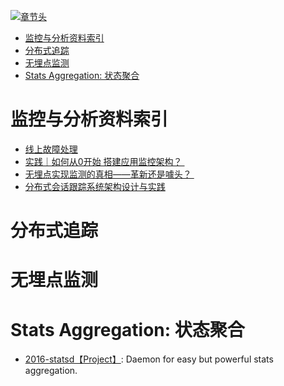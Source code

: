 [![章节头](https://parg.co/UGo)](https://parg.co/b4z) 
 - [监控与分析资料索引](#%E7%9B%91%E6%8E%A7%E4%B8%8E%E5%88%86%E6%9E%90%E8%B5%84%E6%96%99%E7%B4%A2%E5%BC%95)
- [分布式追踪](#%E5%88%86%E5%B8%83%E5%BC%8F%E8%BF%BD%E8%B8%AA)
- [无埋点监测](#%E6%97%A0%E5%9F%8B%E7%82%B9%E7%9B%91%E6%B5%8B)
- [Stats Aggregation: 状态聚合](#stats-aggregation-%E7%8A%B6%E6%80%81%E8%81%9A%E5%90%88) 

# 监控与分析资料索引

- [线上故障处理](http://blog.brucefeng.info/post/fix-online-accident?hmsr=toutiao.io&utm_medium=toutiao.io&utm_source=toutiao.io)
- [实践｜如何从0开始 搭建应用监控架构？ ](http://mp.weixin.qq.com/s?__biz=MzAwNzA0NTMzMQ==&mid=2653202747&idx=1&sn=1f7b7425416a83c83accde49faad88bf&chksm=80d42087b7a3a9915e92be57daeb7ddfc1f3942908e772c01f00e33b9da3b3f601cf089e691c&mpshare=1&scene=23&srcid=1209HSNqc8p1yXBovoJNoyMp#rd)
- [无埋点实现监测的真相——革新还是噱头？ ](http://mp.weixin.qq.com/s/hDu7wTQG7DhdqdhojwX_qw)
- [分布式会话跟踪系统架构设计与实践](http://www.tuicool.com/articles/Az6FRz) 
# 分布式追踪
# 无埋点监测
# Stats Aggregation: 状态聚合

- [2016-statsd【Project】](https://github.com/etsy/statsd): Daemon for easy but powerful stats aggregation.